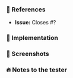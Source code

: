 ### :pushpin: References

-   **Issue:** Closes #?

### :memo: Implementation

### :art: Screenshots

### :fire: Notes to the tester

